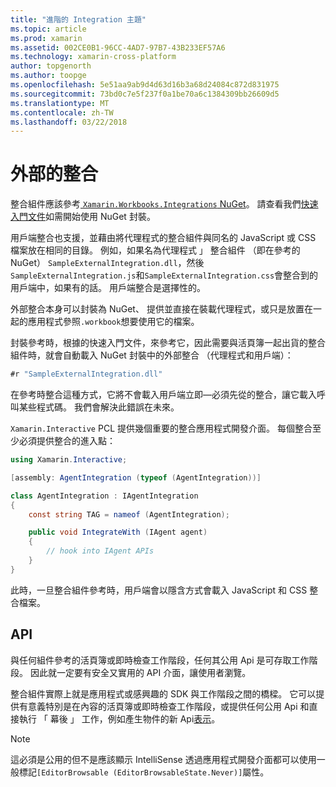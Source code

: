 ```yaml
---
title: "進階的 Integration 主題"
ms.topic: article
ms.prod: xamarin
ms.assetid: 002CE0B1-96CC-4AD7-97B7-43B233EF57A6
ms.technology: xamarin-cross-platform
author: topgenorth
ms.author: toopge
ms.openlocfilehash: 5e51aa9ab9d4d63d16b3a68d24084c872d831975
ms.sourcegitcommit: 73bd0c7e5f237f0a1be70a6c1384309bb26609d5
ms.translationtype: MT
ms.contentlocale: zh-TW
ms.lasthandoff: 03/22/2018
---
```

# <a name="external-integrations"></a>外部的整合

整合組件應該參考[ `Xamarin.Workbooks.Integrations` NuGet][nuget]。 請查看我們[快速入門文件](~/tools/workbooks/sdk/index.md)如需開始使用 NuGet 封裝。

用戶端整合也支援，並藉由將代理程式的整合組件與同名的 JavaScript 或 CSS 檔案放在相同的目錄。 例如，如果名為代理程式 」 整合組件 （即在參考的 NuGet） `SampleExternalIntegration.dll`，然後`SampleExternalIntegration.js`和`SampleExternalIntegration.css`會整合到的用戶端中，如果有的話。 用戶端整合是選擇性的。

外部整合本身可以封裝為 NuGet、 提供並直接在裝載代理程式，或只是放置在一起的應用程式參照`.workbook`想要使用它的檔案。

封裝參考時，根據的快速入門文件，來參考它，因此需要與活頁簿一起出貨的整合組件時，就會自動載入 NuGet 封裝中的外部整合 （代理程式和用戶端）：

```csharp
#r "SampleExternalIntegration.dll"
```

在參考時整合這種方式，它將不會載入用戶端立即&mdash;必須先從的整合，讓它載入呼叫某些程式碼。 我們會解決此錯誤在未來。

`Xamarin.Interactive` PCL 提供幾個重要的整合應用程式開發介面。 每個整合至少必須提供整合的進入點：

```csharp
using Xamarin.Interactive;

[assembly: AgentIntegration (typeof (AgentIntegration))]

class AgentIntegration : IAgentIntegration
{
    const string TAG = nameof (AgentIntegration);

    public void IntegrateWith (IAgent agent)
    {
        // hook into IAgent APIs
    }
}
```

此時，一旦整合組件參考時，用戶端會以隱含方式會載入 JavaScript 和 CSS 整合檔案。

## <a name="apis"></a>API

與任何組件參考的活頁簿或即時檢查工作階段，任何其公用 Api 是可存取工作階段。 因此就一定要有安全又實用的 API 介面，讓使用者瀏覽。

整合組件實際上就是應用程式或感興趣的 SDK 與工作階段之間的橋樑。 它可以提供有意義特別是在內容的活頁簿或即時檢查工作階段，或提供任何公用 Api 和直接執行 「 幕後 」 工作，例如產生物件的新 Api[表示](~/tools/workbooks/sdk/representations.md)。

> [!NOTE]
> 這必須是公用的但不是應該顯示 IntelliSense 透過應用程式開發介面都可以使用一般標記`[EditorBrowsable (EditorBrowsableState.Never)]`屬性。

[nuget]: https://nuget.org/packages/Xamarin.Workbooks.Integration
